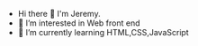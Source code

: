 - Hi there 👋 I'm Jeremy.
- 👀 I’m interested in Web front end
- 🌱 I’m currently learning HTML,CSS,JavaScript

<!---
Liang8818/Liang8818 is a ✨ special ✨ repository because its `README.md` (this file) appears on your GitHub profile.
You can click the Preview link to take a look at your changes.
--->
